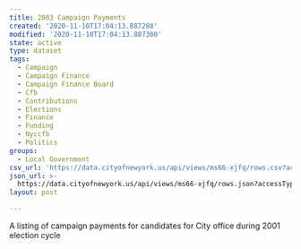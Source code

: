 ```yaml
---
title: 2003 Campaign Payments
created: '2020-11-10T17:04:13.887288'
modified: '2020-11-10T17:04:13.887300'
state: active
type: dataset
tags:
  - Campaign
  - Campaign Finance
  - Campaign Finance Board
  - Cfb
  - Contributions
  - Elections
  - Finance
  - Funding
  - Nyccfb
  - Politics
groups:
  - Local Government
csv_url: 'https://data.cityofnewyork.us/api/views/ms66-xjfq/rows.csv?accessType=DOWNLOAD'
json_url: >-
  https://data.cityofnewyork.us/api/views/ms66-xjfq/rows.json?accessType=DOWNLOAD
layout: post

---
```

A listing of campaign payments for candidates for City office during 2001 election cycle
